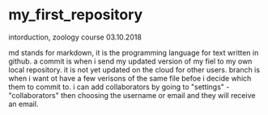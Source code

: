 # my_first_repository
intorduction, zoology course 03.10.2018

md stands for markdown, it is the programming language for text written in github.
a commit is when i send my updated version of my fiel to my own local repository. it is not yet updated on the cloud for other users.
branch is when i want ot have a few verisons of the same file befoe i decide which them to commit to.
i can add collaborators by going to "settings" - "collaborators" then choosing the username or email and they will receive an email. 
